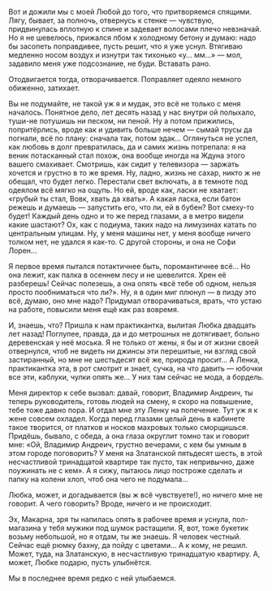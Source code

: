 Вот и дожили мы с моей Любой до того, что притворяемся спящими. Лягу, бывает, за полночь, отвернусь к стенке — чувствую, придвинулась вплотную к спине и задевает волосами плечо невзначай. Но я не шевелюсь, прижался лбом к холодному бетону и думаю: надо бы засопеть поправдивее, пусть решит, что я уже уснул. Втягиваю медленно носом воздух и изнутри так тихонько «у… мм…» — мол, задавило меня уже подсознание, не буди. Вставать рано.

Отодвигается тогда, отворачивается. Поправляет одеяло немного обиженно, затихает.

Вы не подумайте, не такой уж я и мудак, это всё не только с меня началось. Понятное дело, лет десять назад у нас внутри ой полыхало, туши-не потушишь ни песком, ни пеной. Ну а потом прижились, попритёрлись, вроде как и удивить больше нечем — сымай трусы да погнали, всё по плану: сначала так, потом эдак… Оглянуться не успел, как любовь в долг превратилась, да и самих жизнь потрепала: я на веник потасканный стал похож, она вообще иногда на Ждуна этого вашего смахивает. Смотришь, как сидит у телевизора — заржать хочется и грустно в то же время. Ну, ладно, жизнь не сахар, никто ж не обещал, что будет легко. Перестали свет включать, а в темноте под одеялом всё мягко на ощупь. Но ей, вроде как, ласки не хватает: «грубый ты стал, Вовк, хвать да хвать». А какая ласка, если батон режешь и думаешь — запустить его, что ли, ей в бубен? Вот смеху-то будет! Каждый день одно и то же перед глазами, а в метро видели какие шастают? Ох, как с подиума, таких надо на лимузинах катать по центральным улицам. Ну, у меня машины нет, у меня вообще ничего толком нет, не удался я как-то. С другой стороны, и она не Софи Лорен…

Я первое время пытался потактичнее быть, поромантичнее всё… Но она лежит, как палка в осеннем лесу и не шевелится. Хрен её разберешь! Сейчас полезешь, а она опять «всё тебе об одном, нельзя просто пообниматься что ли?». Ну, я в один миг плюнул — в пизду это всё, думаю, оно мне надо? Придумал отворачиваться, врать, что устаю на работе, повысили меня ещё как раз вовремя.

И, знаешь, что? Пришла к нам практикантка, вылитая Любка двадцать лет назад! Поглупее, правда, да и до метрошных не дотягивает, больно деревенская у неё моська. Я не только от жены, я бы и от жизни своей отвернулся, чтоб не видеть ни джинсы эти перешитые, ни взгляд свой застиранный, но мне не шестьдесят всё же, природа просит… А Ленка, практикантка эта, в рот смотрит и знает, сучка, на что давить — юбочки все эти, каблуки, чулки опять же… У них там сейчас не мода, а бордель.

Меня директор к себе вызвал: давай, говорит, Владимир Андреич, ты теперь руководитель, готовь людей на смену, я скоро на повышение, тебе тоже давно пора. И отдал мне эту Ленку на попечение. Тут уж я к жене совсем охладел. Когда перед глазами целый день в кабинете такое творится, от платков и носков махровых только сморщишься. Придёшь, бывало, с обеда, а она глаза округлит томно так и говорит мне: «Ой, Владимир Андреич, грустно вечерами, с кем бы умным в этом городе поговорить? У меня на Златанской пятьдесят шесть, в этой несчастливой тринадцатой квартире так пусто, так непривычно, даже поужинать не с кем». А я сижу, пытаюсь лицо построже сделать и папку на колени хлоп, чтоб она чего не подумала…

Любка, может, и догадывается (вы ж всё чувствуете!), но ничего мне не говорит. А чего говорить? Вроде, ничего и не происходит.

Эх, Макарна, зря ты напилась опять в рабочее время и уснула, пол-магазина у тебя мужики под шумок растащили. Я, вот, тоже букетик возьму небольшой, но я отдам, ты же знаешь. Я человек честный. Сейчас ещё рюмку бахну, да пойду с цветами… А к кому, не решил. Может, туда, на Златанскую, в несчастливую тринадцатую квартиру. А, может, Любке подарю, пусть улыбнётся.

Мы в последнее время редко с ней улыбаемся.